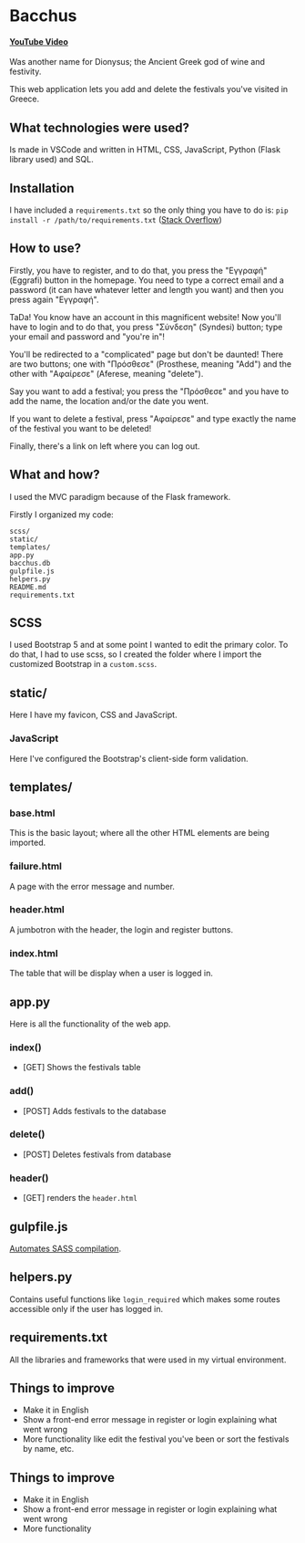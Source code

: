 # Bacchus

#### [YouTube Video](https://youtu.be/PXDWDRF6Kq0)

Was another name for Dionysus; the Ancient Greek god of wine and festivity. 

This web application lets you add and delete the festivals you've visited in Greece.

## What technologies were used?

Is made in VSCode and written in HTML, CSS, JavaScript, Python (Flask library used) and SQL.

## Installation

I have included a `requirements.txt` so the only thing you have to do is: `pip install -r /path/to/requirements.txt` ([Stack Overflow](https://stackoverflow.com/questions/7225900/how-can-i-install-packages-using-pip-according-to-the-requirements-txt-file-from))

## How to use?

Firstly, you have to register, and to do that, you press the "Εγγραφή" (Eggrafi) button in the homepage. You need to type a correct email and a password (it can have whatever letter and length you want) and then you press again "Εγγραφή". 

TaDa! You know have an account in this magnificent website! Now you'll have to login and to do that, you press "Σύνδεση" (Syndesi) button; type your email and password and "you're in"! 

You'll be redirected to a "complicated" page but don't be daunted! There are two buttons; one with "Πρόσθεσε" (Prosthese, meaning "Add") and the other with "Αφαίρεσε" (Aferese, meaning "delete").

Say you want to add a festival; you press the "Πρόσθεσε" and you have to add the name, the location and/or the date you went. 

If you want to delete a festival, press "Αφαίρεσε" and type exactly the name of the festival you want to be deleted!

Finally, there's a link on left where you can log out. 

## What and how?

I used the MVC paradigm because of the Flask framework.

Firstly I organized my code:
```
scss/
static/
templates/
app.py
bacchus.db
gulpfile.js
helpers.py
README.md
requirements.txt
```

## SCSS

I used Bootstrap 5 and at some point I wanted to edit the primary color. To do that, I had to use scss, so I created the folder where I import the customized Bootstrap in a `custom.scss`.

## static/

Here I have my favicon, CSS and JavaScript.

### JavaScript

Here I've configured the Bootstrap's client-side form validation.

## templates/

### base.html

This is the basic layout; where all the other HTML elements are being imported.

### failure.html

A page with the error message and number.

### header.html

A jumbotron with the header, the login and register buttons.

### index.html

The table that will be display when a user is logged in.

## app.py

Here is all the functionality of the web app.

### index()

* [GET] Shows the festivals table

### add()

* [POST] Adds festivals to the database

### delete()

* [POST] Deletes festivals from database

### header()

* [GET] renders the `header.html`

## gulpfile.js

[Automates SASS compilation](https://code.visualstudio.com/docs/languages/css#_automating-sassless-compilation).

## helpers.py

Contains useful functions like `login_required` which makes some routes accessible only if the user has logged in.

## requirements.txt

All the libraries and frameworks that were used in my virtual environment.

## Things to improve

* Make it in English
* Show a front-end error message in register or login explaining what went wrong
* More functionality like edit the festival you've been or sort the festivals by name, etc.

## Things to improve

* Make it in English
* Show a front-end error message in register or login explaining what went wrong
* More functionality
